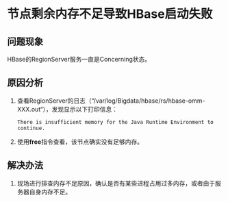 # 节点剩余内存不足导致HBase启动失败<a name="ZH-CN_TOPIC_0181626540"></a>

## 问题现象<a name="zh-cn_topic_0167275175_sf76e408f8ea44020bf3de33c280bc079"></a>

HBase的RegionServer服务一直是Concerning状态。

## 原因分析<a name="zh-cn_topic_0167275175_s2d857902554344b38f9d1ff9130b2ce3"></a>

1.  查看RegionServer的日志（“/var/log/Bigdata/hbase/rs/hbase-omm-XXX.out“），发现显示以下打印信息：

    ```
    There is insufficient memory for the Java Runtime Environment to continue.
    ```

2.  使用**free**指令查看，该节点确实没有足够内存。

## 解决办法<a name="zh-cn_topic_0167275175_sed4194588b214662be5341d4a1f9ecbd"></a>

1.  现场进行排查内存不足原因，确认是否有某些进程占用过多内存，或者由于服务器自身内存不足。

